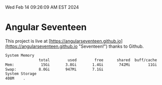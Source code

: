 Wed Feb 14 09:26:09 AM EST 2024

# Angular Seventeen


This project is live at [https://angularseventeen.github.io](https://angularseventeen.github.io "Seventeen!") thanks to Github.

```bash
System Memory
               total        used        free      shared  buff/cache   available
Mem:            15Gi       3.8Gi       1.4Gi       742Mi        11Gi        11Gi
Swap:          8.0Gi       947Mi       7.1Gi
System Storage
408M	.
```
